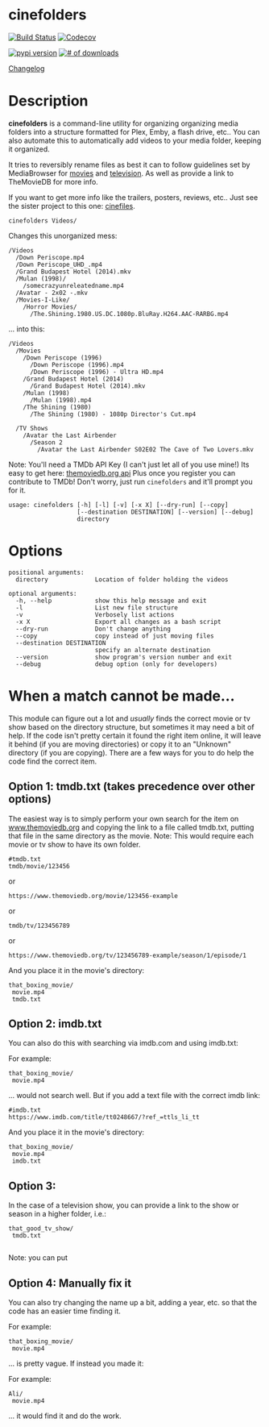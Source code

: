 cinefolders
===========
[![Build Status](https://travis-ci.org/hgibs/cinefolders.svg?branch=master)](https://travis-ci.org/hgibs/cinefolders)
[![Codecov](https://img.shields.io/codecov/c/github/hgibs/cinefolders/master.svg)](https://codecov.io/gh/hgibs/cinefolders/)

[![pypi version](https://img.shields.io/pypi/v/cinefolders.svg)](https://pypi.python.org/pypi/cinefolders)
[![# of downloads](https://img.shields.io/pypi/dm/cinefolders.svg)](https://pypi.python.org/pypi/cinefolders)

[Changelog](https://github.com/hgibs/cinefolders/releases)

# Description
**cinefolders** is a command-line utility for organizing organizing media folders into a structure formatted for Plex,
Emby, a flash drive, etc.. You can also automate this to automatically add videos to your media folder, keeping
it organized.

It tries to reversibly rename files as best it can to follow guidelines set by MediaBrowser
 for [movies](https://github.com/MediaBrowser/Wiki/wiki/Movie%20naming) and 
[television](https://github.com/MediaBrowser/Wiki/wiki/TV%20naming). As well as provide a 
link to TheMovieDB for more info. 

If you want to get more info like the trailers, posters, reviews, etc.. Just see the 
sister project to this one: [cinefiles](https://github.com/hgibs/cinefiles).

```
cinefolders Videos/
```

Changes this unorganized mess:

    /Videos  
      /Down Periscope.mp4
      /Down Periscope_UHD_.mp4
      /Grand Budapest Hotel (2014).mkv
      /Mulan (1998)/  
        /somecrazyunreleatedname.mp4
      /Avatar - 2x02 -.mkv
      /Movies-I-Like/  
        /Horror Movies/
          /The.Shining.1980.US.DC.1080p.BluRay.H264.AAC-RARBG.mp4

... into this:

    /Videos
      /Movies
        /Down Periscope (1996)
          /Down Periscope (1996).mp4
          /Down Periscope (1996) - Ultra HD.mp4
        /Grand Budapest Hotel (2014)
          /Grand Budapest Hotel (2014).mkv
        /Mulan (1998)
          /Mulan (1998).mp4
        /The Shining (1980)  
          /The Shining (1980) - 1080p Director's Cut.mp4
                
      /TV Shows
        /Avatar the Last Airbender 
          /Season 2
            /Avatar the Last Airbender S02E02 The Cave of Two Lovers.mkv
            
Note: You'll need a TMDb API Key (I can't just let all of you use mine!) Its easy to get
here: [themoviedb.org api](https://www.themoviedb.org/settings/api) Plus once you register 
you can contribute to TMDb! Don't worry, just run `cinefolders` and it'll prompt you for it.


```
usage: cinefolders [-h] [-l] [-v] [-x X] [--dry-run] [--copy]
                   [--destination DESTINATION] [--version] [--debug]
                   directory
```

# Options
```
positional arguments:
  directory             Location of folder holding the videos

optional arguments:
  -h, --help            show this help message and exit
  -l                    List new file structure
  -v                    Verbosely list actions
  -x X                  Export all changes as a bash script
  --dry-run             Don't change anything
  --copy                copy instead of just moving files
  --destination DESTINATION
                        specify an alternate destination
  --version             show program's version number and exit
  --debug               debug option (only for developers)
```


# When a match cannot be made...
This module can figure out a lot and _usually_ finds the correct movie or tv show based on the directory structure, but 
sometimes it may need a bit of help. If the code isn't pretty certain it found the right item online, it will leave it 
behind (if you are moving directories) or copy it to an "Unknown" directory (if you are copying). There are a few ways 
for you to do help the code find the correct item. 

## Option 1: tmdb.txt (takes precedence over other options)
The easiest way is to simply perform your own search for the item on www.themoviedb.org and copying the link to a file 
called tmdb.txt, putting that file in the same directory as the movie. Note: This would require each movie or tv show 
to have its own folder.

```
#tmdb.txt
tmdb/movie/123456
```
or 
```
https://www.themoviedb.org/movie/123456-example
```
or
```
tmdb/tv/123456789
```
or
```
https://www.themoviedb.org/tv/123456789-example/season/1/episode/1
```

And you place it in the movie's directory:
```
that_boxing_movie/
 movie.mp4
 tmdb.txt
```

## Option 2: imdb.txt
You can also do this with searching via imdb.com and using imdb.txt:

For example:
```
that_boxing_movie/
 movie.mp4
```
... would not search well. But if you add a text file with the correct imdb link:
```
#imdb.txt
https://www.imdb.com/title/tt0248667/?ref_=ttls_li_tt
```
And you place it in the movie's directory:
```
that_boxing_movie/
 movie.mp4
 imdb.txt
```


## Option 3:
In the case of a television show, you can provide a link to the show or season in a higher folder, i.e.:

```
that_good_tv_show/
 tmdb.txt
 
```

Note: you can put 

## Option 4: Manually fix it
You can also try changing the name up a bit, adding a year, etc. so that the code has an easier time finding it.

For example:
```
that_boxing_movie/
 movie.mp4
```
... is pretty vague. If instead you made it:

For example:
```
Ali/
 movie.mp4
```
... it would find it and do the work.
